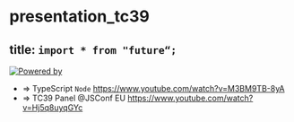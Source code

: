 # presentation_tc39

## title: `import * from "future“;`

[![Powered by](https://gitpitch.com/assets/badge.svg)](https://gitpitch.com/gitpitch/templates/aqua)

* => TypeScript `Node` https://www.youtube.com/watch?v=M3BM9TB-8yA
* => TC39 Panel @JSConf EU https://www.youtube.com/watch?v=Hj5q8uyqGYc
